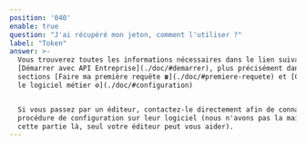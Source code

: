 ```yaml
---
position: '040'
enable: true
question: "J'ai récupéré mon jeton, comment l'utiliser ?"
label: "Token"
answer: >-
  Vous trouverez toutes les informations nécessaires dans le lien suivant:
  [Démarrer avec API Entreprise](./doc/#demarrer), plus précisément dans les
  sections [Faire ma première requête ☎️](./doc/#premiere-requete) et [Configurer
  le logiciel métier ⚙️](./doc/#configuration)


  Si vous passez par un éditeur, contactez-le directement afin de connaître la
  procédure de configuration sur leur logiciel (nous n'avons pas la main sur
  cette partie là, seul votre éditeur peut vous aider).
---
```

